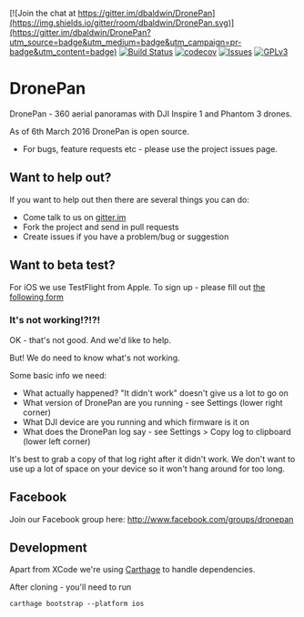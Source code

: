 [![Join the chat at https://gitter.im/dbaldwin/DronePan](https://img.shields.io/gitter/room/dbaldwin/DronePan.svg)](https://gitter.im/dbaldwin/DronePan?utm_source=badge&utm_medium=badge&utm_campaign=pr-badge&utm_content=badge)
[![Build Status](https://img.shields.io/travis/dbaldwin/DronePan.svg)](https://travis-ci.org/dbaldwin/DronePan)
[![codecov](https://img.shields.io/codecov/c/github/dbaldwin/DronePan.svg)](https://codecov.io/gh/dbaldwin/DronePan)
[![Issues](https://img.shields.io/github/issues/dbaldwin/DronePan.svg)](https://github.com/dbaldwin/DronePan/issues)
[![GPLv3](https://img.shields.io/github/license/dbaldwin/DronePan.svg)](https://github.com/dbaldwin/DronePan/blob/master/LICENSE.md)

# DronePan

DronePan - 360 aerial panoramas with DJI Inspire 1 and Phantom 3 drones.

As of 6th March 2016 DronePan is open source.

* For bugs, feature requests etc - please use the project issues page. 


## Want to help out?

If you want to help out then there are several things you can do:

* Come talk to us on [gitter.im](https://gitter.im/dbaldwin/DronePan)
* Fork the project and send in pull requests
* Create issues if you have a problem/bug or suggestion

## Want to beta test?

For iOS we use TestFlight from Apple. To sign up - please fill out [the following form](http://visitor.r20.constantcontact.com/manage/optin?v=001giAVbUCFt6Z0lHA2j823X8YlGHySkIZU2_0-gjeim4o4r4T2WGHTGBXU4zPH3taTcbW4D7ZXjegaGxWjFTGBiHPwQmf-lVHqhEoKeJ6z_8Mopf-pVV7ruoyBe8eHKJwNlYnWehVqt8uJqkNbAXYLp0fArIx4SJrj)

### It's not working!?!?!

OK - that's not good. And we'd like to help.

But! We do need to know what's not working.

Some basic info we need:

* What actually happened? "It didn't work" doesn't give us a lot to go on
* What version of DronePan are you running - see Settings (lower right corner)
* What DJI device are you running and which firmware is it on
* What does the DronePan log say - see Settings > Copy log to clipboard (lower left corner)

It's best to grab a copy of that log right after it didn't work. We don't want to use up a lot of space on your device so it won't hang around for too long.

## Facebook

Join our Facebook group here: http://www.facebook.com/groups/dronepan

## Development

Apart from XCode we're using [Carthage](https://github.com/Carthage/Carthage) to handle dependencies.

After cloning - you'll need to run

    carthage bootstrap --platform ios

